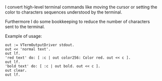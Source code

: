 I convert high-level terminal commands like moving the cursor or setting the color to characters sequences understood by the terminal.

Furthermore I do some bookkeeping to reduce the number of characters sent to the terminal.

Example of usage:

	out := VTermOutputDriver stdout.
	out << 'normal text'.
	out lf.
	'red text' do: [ :c | out color256: Color red. out << c ].
	out lf.
	'bold text' do: [ :c | out bold. out << c ].
	out clear.
	out lf.